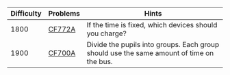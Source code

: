 | Difficulty | Problems | Hints |
| -------- | -------- | -------- |
| 1800 | [CF772A](https://codeforces.com/problemset/problem/772/A) | If the time is fixed, which devices should you charge? |
| 1900 | [CF700A](https://codeforces.com/problemset/problem/700/A) | Divide the pupils into groups. Each group should use the same amount of time on the bus. |
